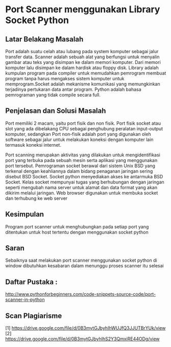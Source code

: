 # Port Scanner menggunakan Library Socket Python

## Latar Belakang Masalah 
Port adalah suatu celah atau lubang pada system komputer sebagai jalur transfer data. Scanner adalah sebuah alat yang berfungsi untuk menyalin gambar 
atau teks yang disimpan ke dalam memori komputer. Dari memori komputer lalu disimpan ke dalam hardisk atau floppy disk. Library adalah kumpulan program
pada compiler untuk memudahkan pemrogram membuat program tanpa harus mengakses sistem komputer untuk memprogram.Socket adalah mekanisme komunikasi yang
memungkinkan terjadinya pertukaran data antar program. Python adalah bahasa pemrograman yang tidak compile secara full.

## Penjelasan dan Solusi Masalah
Port memiliki 2 macam, yaitu port fisik dan non fisik. Port fisik socket atau slot yang ada dibelakang CPU sebagai penghubung peralatan input-output komputer, 
sedangkan Port non-fisik adalah port yang digunakan oleh software sebagai jalur untuk melakukan koneksi dengan komputer lain termasuk koneksi internet. 

Port scanning merupakan aktivitas yang dilakukan untuk mengidentifikasi port yang terbuka pada sebuah mesin serta aplikasi yang menggunakan port tersebut. 
Pemrograman socket berawal dari sistem Unix BSD yang terkenal dengan keahliannya dalam bidang penaganan jaringan sering disebut BSD Socket. Socket python
menyediakan akses ke antarmuka BSD Socket. Kelas socket mempunyai tugas yang berhubungan dengan jaringan seperti mengubah nama server untuk alamat dan data 
format yang akan dikirim melalui jaringan. Web browser digunakan untuk membuka socket dan terhubung ke web server

## Kesimpulan 
Program port scanner untuk menghubungkan pada setiap port yang ditentukan untuk host tertentu dengan menggunakan socket python

## Saran
Sebaiknya saat melakukan port scanner menggunakan socket python  di window dibutuhkan kesabaran dalam menunggu proses scanner itu selesai

## Daftar Pustaka :
http://www.pythonforbeginners.com/code-snippets-source-code/port-scanner-in-python 

## Scan Plagiarisme
[1] https://drive.google.com/file/d/0B3mytGJbyhIhWUJfQ3JJUTBrYUk/view <br>
[2] https://drive.google.com/file/d/0B3mytGJbyhIhS2Y3QmxiRE44ODg/view
